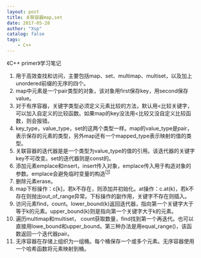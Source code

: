 ```yaml
---
layout: post
title: 关联容器map,set
date: 2017-05-28
author: "Xsp"
catalog: false
tags:
    - C++
---
```

《C++ primer》学习笔记

1. 用于高效查找和访问，主要包括map、set、multimap、multiset，以及加上unordered前缀的无序的四个。
2. map中元素是一个pair类型的对象，该对象用first保存key，用second保存value。
3. 对于有序容器，关键字类型必须定义元素比较的方法，默认用<比较关键字，可以加入自定义的比较函数。如果map的key没法用<比较又没自定义比较函数，则会报错。
4. key_type，value_type，set的这两个类型一样。map的value_type是pair，表示保存的元素的类型，另外map还有一个mapped_type表示映射的值的类型。
5. 关联容器的迭代器是是一个类型为value_type的值的引用。该迭代器的关键字key不可改变。set的迭代器则是const的。
6. 添加元素emplace和insert，insert传入对象，emplace传入用于构造对象的参数。emplace会避免临时变量的构造<sup>[[1](http://blog.guorongfei.com/2016/03/16/cppx-stdlib-empalce/#fn2)]</sup>
7. 删除元素erase。
8. map下标操作：c[k]，若k不存在，则添加并初始化。at操作：c.at(k)，若k不存在则抛出out_of_range异常。下标操作的副作用，关键字不存在则插入。
9. 访问元素find，count。lower_bound(k)返回迭代器，指向第一个关键字大于等于k的元素。upper_bound(k)则是指向第一个关键字大于k的元素。
10. 遍历multimap和multiset， count获取数量，find找到第一个再迭代。也可以直接用lowe_bound和upper_bound。第三种办法是用equal_range()，该函数返回一个迭代器pair。
11. 无序容器在存储上组织为一组桶。每个桶保存一个或多个元素。无序容器使用一个哈希函数将元素映射到桶。
